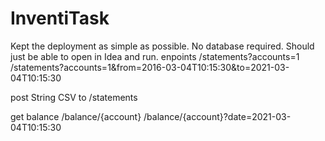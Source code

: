 # InventiTask
Kept the deployment as simple as possible. No database required. Should just be able to open in Idea and run.
enpoints
/statements?accounts=1
/statements?accounts=1&from=2016-03-04T10:15:30&to=2021-03-04T10:15:30

post String CSV to 
/statements

get balance
/balance/{account}
/balance/{account}?date=2021-03-04T10:15:30
